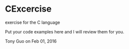 # CExcercise
exercise for the C language

Put your code examples here and I will review them for you.

Tony Guo on Feb 01, 2016
